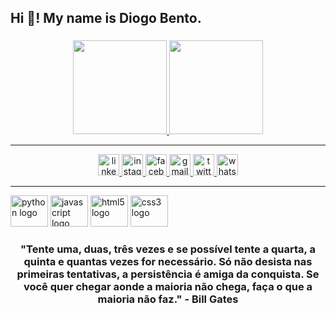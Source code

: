 <h2 align="left">Hi 👋! My name is Diogo Bento.</h2>

###

<div align="center">
  <a href="https://github.com/dbentooojj">
  <img height="150em" src="https://github-readme-stats.vercel.app/api?username=dbentooojj&show_icons=true&theme=aura&include_all_commits=true&count_private=true"/>
  <img height="150em" src="https://github-readme-stats.vercel.app/api/top-langs/?username=dbentooojj&layout=compact&langs_count=7&theme=aura"/>
</div>

<hr/>

<div align="center">
  <a href="https://www.linkedin.com/in/dbento/" target="_blank">
    <img src="https://img.shields.io/static/v1?message=LinkedIn&logo=linkedin&label=&color=0077B5&logoColor=white&labelColor=&style=for-the-badge" height="34" alt="linkedin logo"  />
  </a>
  <a href="https://www.instagram.com/dbentooojj/" target="_blank">
    <img src="https://img.shields.io/static/v1?message=Instagram&logo=instagram&label=&color=E4405F&logoColor=white&labelColor=&style=for-the-badge" height="34" alt="instagram logo"  />
  </a>
  <a href="https://www.facebook.com/dbentooo" target="_blank">
    <img src="https://img.shields.io/static/v1?message=Facebook&logo=facebook&label=&color=1877F2&logoColor=white&labelColor=&style=for-the-badge" height="34" alt="facebook logo"  />
  </a>
  <a href="https://mail.google.com/mail/u/0/#inbox?compose=DmwnWsdCtJmtkCQxLdvhkgXZlNDsGhjslsJnkMFQrPpZTZJdpNsFvrjNFFCDZsttwwJkLhxtNvgb" target="_blank">
    <img src="https://img.shields.io/static/v1?message=Gmail&logo=gmail&label=&color=D14836&logoColor=white&labelColor=&style=for-the-badge" height="34" alt="gmail logo"  />
  </a>
  <a href="https://twitter.com/dbentooojj" target="_blank">
    <img src="https://img.shields.io/static/v1?message=Twitter&logo=twitter&label=&color=1DA1F2&logoColor=white&labelColor=&style=for-the-badge" height="34" alt="twitter logo"  />
  </a>
  <a href="https://wa.me/5547999600742" target="_blank">
    <img src="https://img.shields.io/static/v1?message=Whatsapp&logo=whatsapp&label=&color=25D366&logoColor=white&labelColor=&style=for-the-badge" height="34" alt="whatsapp logo"  />
  </a>
</div>

<hr/>

<div align="left">
  <img src="https://cdn.jsdelivr.net/gh/devicons/devicon/icons/python/python-original.svg" height="50" width="60" alt="python logo"  />
  <img src="https://cdn.jsdelivr.net/gh/devicons/devicon/icons/javascript/javascript-original.svg" height="50" width="60" alt="javascript logo"  />
  <img src="https://cdn.jsdelivr.net/gh/devicons/devicon/icons/html5/html5-original.svg" height="50" width="60" alt="html5 logo"  />
  <img src="https://cdn.jsdelivr.net/gh/devicons/devicon/icons/css3/css3-original.svg" height="50" width="60" alt="css3 logo"  />
  
<div align="center">
<h3>"Tente uma, duas, três vezes e se possível tente a quarta, a quinta e quantas vezes for necessário. Só não desista nas primeiras tentativas, a persistência é amiga da conquista. Se você quer chegar aonde a maioria não chega, faça o que a maioria não faz." - Bill Gates<h3/>
</div>


###
